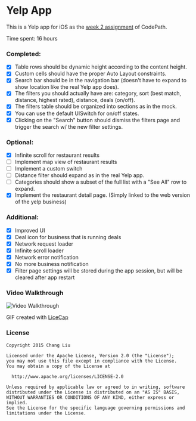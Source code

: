 # Yelp App

This is a Yelp app for iOS as the [week 2 assignment](https://courses.codepath.com/courses/intro_to_ios/unit/2#!assignment) of CodePath.

Time spent: 16 hours

### Completed:

- [x] Table rows should be dynamic height according to the content height.
- [x] Custom cells should have the proper Auto Layout constraints.
- [x] Search bar should be in the navigation bar (doesn't have to expand to show location like the real Yelp app does).
- [x] The filters you should actually have are: category, sort (best match, distance, highest rated), distance, deals (on/off).
- [x] The filters table should be organized into sections as in the mock.
- [x] You can use the default UISwitch for on/off states.
- [x] Clicking on the "Search" button should dismiss the filters page and trigger the search w/ the new filter settings.

### Optional:
- [x] Infinite scroll for restaurant results
- [ ] Implement map view of restaurant results
- [ ] Implement a custom switch
- [ ] Distance filter should expand as in the real Yelp app.
- [ ] Categories should show a subset of the full list with a "See All" row to expand.
- [x] Implement the restaurant detail page. (Simply linked to the web version of the yelp business)

### Additional:
- [x] Improved UI
- [x] Deal icon for business that is running deals
- [x] Network request loader
- [x] Infinite scroll loader
- [x] Network error notification
- [x] No more business notification
- [x] Filter page settings will be stored during the app session, but will be cleared after app restart

### Video Walkthrough
![Video Walkthrough](https://github.com/buy/yelp/blob/master/Demo/yelp_demo.gif?raw=true)

GIF created with [LiceCap](http://www.cockos.com/licecap/)


### License
    Copyright 2015 Chang Liu

    Licensed under the Apache License, Version 2.0 (the "License");
    you may not use this file except in compliance with the License.
    You may obtain a copy of the License at

      http://www.apache.org/licenses/LICENSE-2.0

    Unless required by applicable law or agreed to in writing, software
    distributed under the License is distributed on an "AS IS" BASIS,
    WITHOUT WARRANTIES OR CONDITIONS OF ANY KIND, either express or implied.
    See the License for the specific language governing permissions and
    limitations under the License.
